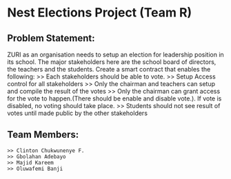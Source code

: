 # Nest Elections Project (Team R)

## Problem Statement: 
ZURI as an organisation needs to setup an election for leadership position in its school. The major stakeholders here are the school board of directors, the teachers and the students. Create a smart contract that enables the following:
    >> Each stakeholders should be able to vote.
    >> Setup Access control for all stakeholders
    >> Only the chairman and teachers can setup and compile the result of the votes
    >> Only the chairman can grant access for the vote to happen.(There should be enable and disable vote.). If vote is disabled, no voting should take place.
    >> Students should not see result of votes until made public by the other stakeholders

## Team Members:
    >> Clinton Chukwunenye F.
    >> Gbolahan Adebayo
    >> Majid Kareem
    >> Oluwafemi Banji
